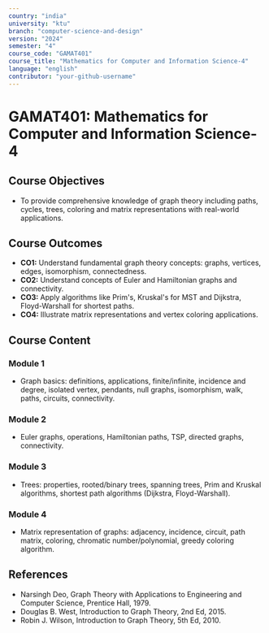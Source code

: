 ```yaml
---
country: "india"
university: "ktu"
branch: "computer-science-and-design"
version: "2024"
semester: "4"
course_code: "GAMAT401"
course_title: "Mathematics for Computer and Information Science-4"
language: "english"
contributor: "your-github-username"
---
```


# GAMAT401: Mathematics for Computer and Information Science-4

## Course Objectives
* To provide comprehensive knowledge of graph theory including paths, cycles, trees, coloring and matrix representations with real-world applications.

## Course Outcomes
* **CO1:** Understand fundamental graph theory concepts: graphs, vertices, edges, isomorphism, connectedness.
* **CO2:** Understand concepts of Euler and Hamiltonian graphs and connectivity.
* **CO3:** Apply algorithms like Prim's, Kruskal's for MST and Dijkstra, Floyd-Warshall for shortest paths.
* **CO4:** Illustrate matrix representations and vertex coloring applications.

## Course Content

### Module 1
* Graph basics: definitions, applications, finite/infinite, incidence and degree, isolated vertex, pendants, null graphs, isomorphism, walk, paths, circuits, connectivity.

### Module 2
* Euler graphs, operations, Hamiltonian paths, TSP, directed graphs, connectivity.

### Module 3
* Trees: properties, rooted/binary trees, spanning trees, Prim and Kruskal algorithms, shortest path algorithms (Dijkstra, Floyd-Warshall).

### Module 4
* Matrix representation of graphs: adjacency, incidence, circuit, path matrix, coloring, chromatic number/polynomial, greedy coloring algorithm.

## References
- Narsingh Deo, Graph Theory with Applications to Engineering and Computer Science, Prentice Hall, 1979.
- Douglas B. West, Introduction to Graph Theory, 2nd Ed, 2015.
- Robin J. Wilson, Introduction to Graph Theory, 5th Ed, 2010.
